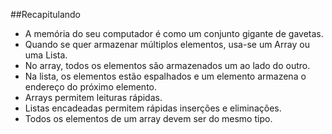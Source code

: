 ##Recapitulando

- A memória do seu computador é como um conjunto gigante de gavetas.
- Quando se quer armazenar múltiplos elementos, usa-se um Array ou uma Lista.
- No array, todos os elementos são armazenados um ao lado do outro.
- Na lista, os elementos estão espalhados e um elemento armazena o endereço do próximo elemento.
- Arrays permitem leituras rápidas.
- Listas encadeadas permitem rápidas inserções e eliminações.
- Todos os elementos de um array devem ser do mesmo tipo.